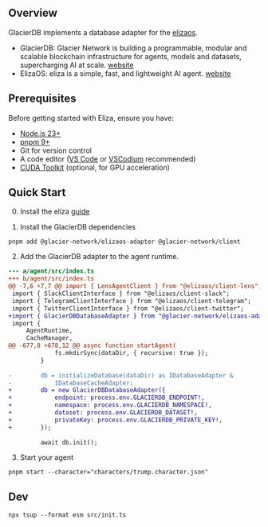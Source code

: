 ## Overview
GlacierDB implements a database adapter for the [elizaos](https://elizaos.github.io/eliza/docs/packages/adapters/).

- GlacierDB: Glacier Network is building a programmable, modular and scalable blockchain infrastructure for agents, models and datasets, supercharging AI at scale. [website](https://www.glacier.io/)
- ElizaOS: eliza is a simple, fast, and lightweight AI agent. [website](https://elizaos.github.io/eliza/)


## Prerequisites

Before getting started with Eliza, ensure you have:

- [Node.js 23+](https://docs.npmjs.com/downloading-and-installing-node-js-and-npm)
- [pnpm 9+](https://pnpm.io/installation)
- Git for version control
- A code editor ([VS Code](https://code.visualstudio.com/) or [VSCodium](https://vscodium.com) recommended)
- [CUDA Toolkit](https://developer.nvidia.com/cuda-toolkit) (optional, for GPU acceleration)

## Quick Start

0. Install the eliza [guide](https://elizaos.github.io/eliza/docs/quickstart/#installation)



1. Install the GlacierDB dependencies

```
pnpm add @glacier-network/elizaos-adapter @glacier-network/client
```

2. Add the GlacierDB adapter to the agent runtime.

```diff
--- a/agent/src/index.ts
+++ b/agent/src/index.ts
@@ -7,6 +7,7 @@ import { LensAgentClient } from "@elizaos/client-lens";
 import { SlackClientInterface } from "@elizaos/client-slack";
 import { TelegramClientInterface } from "@elizaos/client-telegram";
 import { TwitterClientInterface } from "@elizaos/client-twitter";
+import { GlacierDBDatabaseAdapter } from "@glacier-network/elizaos-adapter";
 import {
     AgentRuntime,
     CacheManager,
@@ -677,8 +678,12 @@ async function startAgent(
             fs.mkdirSync(dataDir, { recursive: true });
         }
 
-        db = initializeDatabase(dataDir) as IDatabaseAdapter &
-            IDatabaseCacheAdapter;
+        db = new GlacierDBDatabaseAdapter({
+            endpoint: process.env.GLACIERDB_ENDPOINT!,
+            namespace: process.env.GLACIERDB_NAMESPACE!,
+            dataset: process.env.GLACIERDB_DATASET!,
+            privateKey: process.env.GLACIERDB_PRIVATE_KEY!,
+        });
 
         await db.init();
```

3. Start your agent

```
pnpm start --character="characters/trump.character.json"
```

## Dev

```
npx tsup --format esm src/init.ts
```
